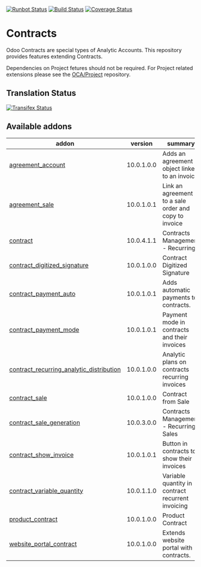 [![Runbot Status](https://runbot.odoo-community.org/runbot/badge/flat/110/10.0.svg)](https://runbot.odoo-community.org/runbot/repo/github-com-oca-contract-110)
[![Build Status](https://travis-ci.org/OCA/contract.svg?branch=10.0)](https://travis-ci.org/OCA/contract)
[![Coverage Status](https://coveralls.io/repos/OCA/contract/badge.svg?branch=10.0)](https://coveralls.io/r/OCA/contract?branch=10.0)

# Contracts

Odoo Contracts are special types of Analytic Accounts.
This repository provides features extending Contracts.

Dependencies on Project fetures should not be required.
For Project related extensions please see the
[OCA/Project](https://github.com/OCA/project) repository.


## Translation Status
[![Transifex Status](https://www.transifex.com/projects/p/OCA-contract-10-0/chart/image_png)](https://www.transifex.com/projects/p/OCA-contract-10-0)

[//]: # (addons)

Available addons
----------------
addon | version | summary
--- | --- | ---
[agreement_account](agreement_account/) | 10.0.1.0.0 | Adds an agreement object linked to an invoice
[agreement_sale](agreement_sale/) | 10.0.1.0.1 | Link an agreement to a sale order and copy to invoice
[contract](contract/) | 10.0.4.1.1 | Contracts Management - Recurring
[contract_digitized_signature](contract_digitized_signature/) | 10.0.1.0.0 | Contract Digitized Signature
[contract_payment_auto](contract_payment_auto/) | 10.0.1.0.1 | Adds automatic payments to contracts.
[contract_payment_mode](contract_payment_mode/) | 10.0.1.0.1 | Payment mode in contracts and their invoices
[contract_recurring_analytic_distribution](contract_recurring_analytic_distribution/) | 10.0.1.0.0 | Analytic plans on contracts recurring invoices
[contract_sale](contract_sale/) | 10.0.1.0.0 | Contract from Sale
[contract_sale_generation](contract_sale_generation/) | 10.0.3.0.0 | Contracts Management - Recurring Sales
[contract_show_invoice](contract_show_invoice/) | 10.0.1.0.1 | Button in contracts to show their invoices
[contract_variable_quantity](contract_variable_quantity/) | 10.0.1.1.0 | Variable quantity in contract recurrent invoicing
[product_contract](product_contract/) | 10.0.1.0.0 | Product Contract
[website_portal_contract](website_portal_contract/) | 10.0.1.0.0 | Extends website portal with contracts.

[//]: # (end addons)
